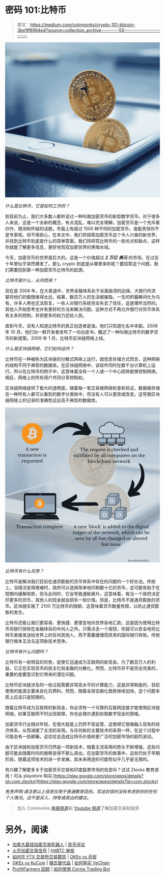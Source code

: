 # 密码 101:比特币

> 原文：<https://medium.com/coinmonks/crypto-101-bitcoin-3be1ff6994e4?source=collection_archive---------50----------------------->

![](img/2d2ae8302e0968c4e6aa5ae983bc96c4.png)

*什么是比特币，它是如何工作的？*

到目前为止，我们大多数人都听说过一种叫做加密货币的新型数字货币。对于很多人来说，这是一个全新的概念，有点混乱，难以完全理解。加密货币是一个充斥着炒作、猜测和怀疑的话题。市面上有超过 1500 种不同的加密货币，谁能责怪你不是专家呢。但不用担心，在本文中，我们将探索加密货币这个令人兴奋的新世界，并找到比特币到底是什么的简单答案。我们将研究比特币的一些优点和缺点，这样你就能了解更多信息，更好地驾驭加密世界的黑暗水域。

今天，加密货币的世界是巨大的。这是一个价值超过 ***2 万亿*** ***美元*** 的市场，在过去十年里似乎突然爆发了。那么 crypto 到底是从哪里来的呢？要回答这个问题，我们需要回到第一种加密货币比特币的起源。

*比特币是什么，从何而来？*

现在是 2008 年，在大衰退中，世界金融体系处于全面崩溃的边缘。大银行的贪婪将他们的极限推得太远，结果，数百万人的生活被摧毁。一生的积蓄瞬间化为乌有，许多人再也无法恢复。一些人对银行系统完全失去了信任，这是理所当然的。其他人开始思考也许有更好的方法来解决问题。这种方式不再允许银行对货币体系有太多的控制，并把更多的权力还给人民。

直到今天，没有人知道比特币的真正创造者是谁。他们只知道化名中本聪。2008 年 10 月，他们向一群开发者发布了一份白皮书，概述了一种叫做比特币的数字货币的新提案。2009 年 1 月，比特币区块链网络上线。

*什么是区块链网络，它们如何运作？*

比特币在一种被称为区块链的分散式网络上运行，就信息存储方式而言，这种网络的结构不同于典型的数据库。在区块链网络中，该软件同时在数千台计算机上运行。所以在比特币的例子中，这意味着没有一个人或一个中心团体能够控制网络。相反，网络上的所有用户共同分享控制权。

区块链网络提供了极大的透明度。随着每一笔交易被网络检查和验证，数据被存储在一种所有人都可以看到的数字分类账中，但没有人可以更改或改变。这导致区块链网络上的记录的准确性远远高于典型的数据库。

![](img/2ee2deba93f7b61d69e9d91cc3161e12.png)

*比特币有什么优势？*

比特币是解决我们目前在通货膨胀的货币体系中存在的问题的一个好办法。传统上，当情况变得艰难时，政府可以选择简单地印刷数十亿的货币，这可能有助于在短期内缓解局势，但与此同时，它会导致通胀飙升。这意味着，每当一个政府决定印更多的货币，其他人的现金就会损失一些价值。但是，比特币不是通货膨胀的货币。区块链实施了 2100 万比特币的限额，这意味着货币数量有限，以防止通货膨胀的发生。

比特币还能让我们更容易、更快捷、更便宜地向世界各地汇款。这是因为使用比特币将银行排除在金融体系的中间人之外。只需点击一个按钮，你就可以安全地将比特币直接发送给世界上的任何其他人，而不需要缓慢而昂贵的国际银行转账。传统银行根本无法与这项新技术竞争。

*比特币有什么问题吗？*

比特币有一些明显的优势，促使它迅速成为互联网的新现金。为了数百万人的利益，它正在实现货币的民主化和金融的分散化。然而，比特币并不是完全完美的，重要的是要意识到它带来的潜在问题。

比特币区块链涉及的一些过程需要非常高水平的计算能力，这是非常耗能的，目前使用的能源主要来自化石燃料。然而，随着全球去碳化趋势继续加快，这个问题本质上应该只是短期的。

随着比特币成为互联网的新现金，你必须有一个可靠的互联网连接才能使用区块链网络。如果互联网不时出现故障，你也会偶尔遇到存取数字现金的困难。

加密货币行业相对年轻，在很大程度上仍然不受监管，这使得它很难融入现有的经济体系，从而减缓了主流的采用。与任何新的主要技术的采用一样，在这个过程中可能会有一些颠簸，这往往会造成比特币价值和更广泛的加密市场的剧烈波动。

由于区块链和加密货币仍然是一项新技术，随着主流采用的势头不断增强，这些问题可能会随着时间的推移变得不那么突出。在加密货币的故事中，这些仍处于早期阶段，随着这项技术的进一步发展，其未来用途的可能性似乎几乎是无限的。

有兴趣了解更多关于加密货币交易和印度股票市场的信息吗？试试 Ztocks 教育游戏！可从 playstore 购买:[https://play.google.com/store/apps/details?id=com.ztocks](https://play.google.com/store/apps/details?id=com.ztocks)

*免责声明:请注意以上信息仅用于普通教育目的。写这封信时没有考虑到你的任何个人情况。这不是买入、持有或卖出的建议。*

> 加入 Coinmonks [电报频道](https://t.me/coincodecap)和 [Youtube 频道](https://www.youtube.com/c/coinmonks/videos)了解加密交易和投资

# 另外，阅读

*   [加拿大最佳加密交易机器人](https://coincodecap.com/5-best-crypto-trading-bots-in-canada) | [库币评论](https://coincodecap.com/kucoin-review)
*   [火币加密交易信号](https://coincodecap.com/huobi-crypto-trading-signals) | [HitBTC 审核](/coinmonks/hitbtc-review-c5143c5d53c2)
*   [如何在 FTX 交易所交易期货](https://coincodecap.com/ftx-futures-trading) | [OKEx vs 币安](https://coincodecap.com/okex-vs-binance)
*   [OKEx vs KuCoin](https://coincodecap.com/okex-kucoin) | [摄氏替代品](https://coincodecap.com/celsius-alternatives) | [如何购买 VeChain](https://coincodecap.com/buy-vechain)
*   [ProfitFarmers 回顾](https://coincodecap.com/profitfarmers-review) | [如何使用 Cornix Trading Bot](https://coincodecap.com/cornix-trading-bot)